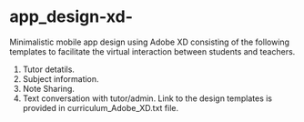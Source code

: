 # app_design-xd-
Minimalistic mobile app design using Adobe XD consisting of the following templates to facilitate the virtual interaction between students and teachers.
1. Tutor detatils.
2. Subject information.
3. Note Sharing.
4. Text conversation with tutor/admin.
Link to the design templates is provided in curriculum_Adobe_XD.txt file.
